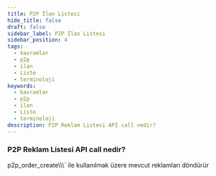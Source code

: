 ```yaml
---
title: P2P İlan Listesi
hide_title: false
draft: false
sidebar_label: P2P İlan Listesi
sidebar_position: 4
tags:
  - kavramlar
  - p2p
  - ilan
  - Liste
  - terminoloji
keywords:
  - kavramlar
  - p2p
  - ilan
  - Liste
  - terminoloji
description: P2P Reklam Listesi API call nedir?
---
```


### P2P Reklam Listesi API call nedir?

p2p_order_create\\\\\\\` ile kullanılmak üzere mevcut reklamları döndürür
